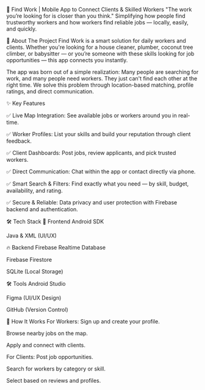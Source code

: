🚀 Find Work | Mobile App to Connect Clients & Skilled Workers
"The work you’re looking for is closer than you think."
Simplifying how people find trustworthy workers and how workers find reliable jobs — locally, easily, and quickly.

🔧 About The Project
Find Work is a smart solution for daily workers and clients. Whether you're looking for a house cleaner, plumber, coconut tree climber, or babysitter — or you’re someone with these skills looking for job opportunities — this app connects you instantly.

The app was born out of a simple realization:
Many people are searching for work, and many people need workers. They just can't find each other at the right time.
We solve this problem through location-based matching, profile ratings, and direct communication.

✨ Key Features

✅ Live Map Integration: See available jobs or workers around you in real-time.

✅ Worker Profiles: List your skills and build your reputation through client feedback.

✅ Client Dashboards: Post jobs, review applicants, and pick trusted workers.

✅ Direct Communication: Chat within the app or contact directly via phone.

✅ Smart Search & Filters: Find exactly what you need — by skill, budget, availability, and rating.

✅ Secure & Reliable: Data privacy and user protection with Firebase backend and authentication.

🛠️ Tech Stack
📱 Frontend
Android SDK

Java & XML (UI/UX)

🔥 Backend
Firebase Realtime Database

Firebase Firestore

SQLite (Local Storage)

🛠️ Tools
Android Studio

Figma (UI/UX Design)

GitHub (Version Control)

📲 How It Works
For Workers:
Sign up and create your profile.

Browse nearby jobs on the map.

Apply and connect with clients.

For Clients:
Post job opportunities.

Search for workers by category or skill.

Select based on reviews and profiles.
